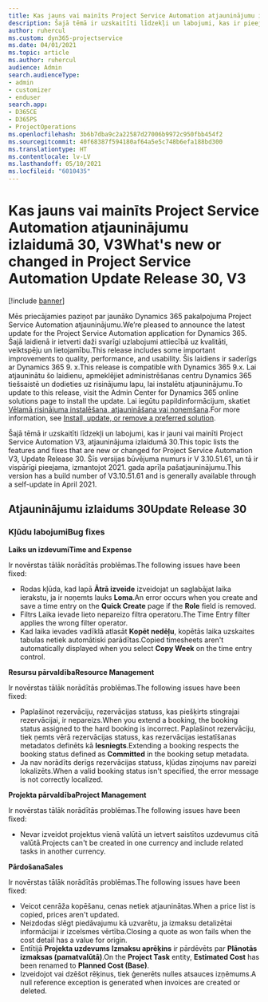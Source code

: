 ```yaml
---
title: Kas jauns vai mainīts Project Service Automation atjauninājumu izlaidumā 30, V3
description: Šajā tēmā ir uzskaitīti līdzekļi un labojumi, kas ir pieejami Project Service Automation atjauninājumu izlaidumā 30, V3.
author: ruhercul
ms.custom: dyn365-projectservice
ms.date: 04/01/2021
ms.topic: article
ms.author: ruhercul
audience: Admin
search.audienceType:
- admin
- customizer
- enduser
search.app:
- D365CE
- D365PS
- ProjectOperations
ms.openlocfilehash: 3b6b7dba9c2a22587d27006b9972c950fbb454f2
ms.sourcegitcommit: 40f68387f594180af64a5e5c748b6efa188bd300
ms.translationtype: HT
ms.contentlocale: lv-LV
ms.lasthandoff: 05/10/2021
ms.locfileid: "6010435"
---
```

# <a name="whats-new-or-changed-in-project-service-automation-update-release-30-v3"></a><span data-ttu-id="4f44a-103">Kas jauns vai mainīts Project Service Automation atjauninājumu izlaidumā 30, V3</span><span class="sxs-lookup"><span data-stu-id="4f44a-103">What's new or changed in Project Service Automation Update Release 30, V3</span></span>

[!include [banner](../includes/psa-now-project-operations.md)]

<span data-ttu-id="4f44a-104">Mēs priecājamies paziņot par jaunāko Dynamics 365 pakalpojuma Project Service Automation atjauninājumu.</span><span class="sxs-lookup"><span data-stu-id="4f44a-104">We’re pleased to announce the latest update for the Project Service Automation application for Dynamics 365.</span></span> <span data-ttu-id="4f44a-105">Šajā laidienā ir ietverti daži svarīgi uzlabojumi attiecībā uz kvalitāti, veiktspēju un lietojamību.</span><span class="sxs-lookup"><span data-stu-id="4f44a-105">This release includes some important improvements to quality, performance, and usability.</span></span> <span data-ttu-id="4f44a-106">Šis laidiens ir saderīgs ar Dynamics 365 9. x.</span><span class="sxs-lookup"><span data-stu-id="4f44a-106">This release is compatible with Dynamics 365 9.x.</span></span> <span data-ttu-id="4f44a-107">Lai atjauninātu šo laidienu, apmeklējiet administrēšanas centru Dynamics 365 tiešsaistē un dodieties uz risinājumu lapu, lai instalētu atjauninājumu.</span><span class="sxs-lookup"><span data-stu-id="4f44a-107">To update to this release, visit the Admin Center for Dynamics 365 online solutions page to install the update.</span></span> <span data-ttu-id="4f44a-108">Lai iegūtu papildinformācijum, skatiet [Vēlamā risinājuma instalēšana, atjaunināšana vai noņemšana](/power-platform/admin/install-remove-preferred-solution.md).</span><span class="sxs-lookup"><span data-stu-id="4f44a-108">For more information, see [Install, update, or remove a preferred solution](/power-platform/admin/install-remove-preferred-solution.md).</span></span>

<span data-ttu-id="4f44a-109">Šajā tēmā ir uzskaitīti līdzekļi un labojumi, kas ir jauni vai mainīti Project Service Automation V3, atjauninājuma izlaidumā 30.</span><span class="sxs-lookup"><span data-stu-id="4f44a-109">This topic lists the features and fixes that are new or changed for Project Service Automation V3, Update Release 30.</span></span> <span data-ttu-id="4f44a-110">Šīs versijas būvējuma numurs ir V 3.10.51.61, un tā ir vispārīgi pieejama, izmantojot 2021. gada aprīļa pašatjauninājumu.</span><span class="sxs-lookup"><span data-stu-id="4f44a-110">This version has a build number of V3.10.51.61 and is generally available through a self-update in April 2021.</span></span>

## <a name="update-release-30"></a><span data-ttu-id="4f44a-111">Atjauninājumu izlaidums 30</span><span class="sxs-lookup"><span data-stu-id="4f44a-111">Update Release 30</span></span>

### <a name="bug-fixes"></a><span data-ttu-id="4f44a-112">Kļūdu labojumi</span><span class="sxs-lookup"><span data-stu-id="4f44a-112">Bug fixes</span></span>

<span data-ttu-id="4f44a-113">**Laiks un izdevumi**</span><span class="sxs-lookup"><span data-stu-id="4f44a-113">**Time and Expense**</span></span>

<span data-ttu-id="4f44a-114">Ir novērstas tālāk norādītās problēmas.</span><span class="sxs-lookup"><span data-stu-id="4f44a-114">The following issues have been fixed:</span></span>

- <span data-ttu-id="4f44a-115">Rodas kļūda, kad lapā **Ātrā izveide** izveidojat un saglabājat laika ierakstu, ja ir noņemts lauks **Loma**.</span><span class="sxs-lookup"><span data-stu-id="4f44a-115">An error occurs when you create and save a time entry on the **Quick Create** page if the **Role** field is removed.</span></span>
- <span data-ttu-id="4f44a-116">Filtrs Laika ievade lieto nepareizo filtra operatoru.</span><span class="sxs-lookup"><span data-stu-id="4f44a-116">The Time Entry filter applies the wrong filter operator.</span></span>
- <span data-ttu-id="4f44a-117">Kad laika ievades vadīklā atlasāt **Kopēt nedēļu**, kopētās laika uzskaites tabulas netiek automātiski parādītas.</span><span class="sxs-lookup"><span data-stu-id="4f44a-117">Copied timesheets aren't automatically displayed when you select **Copy Week** on the time entry control.</span></span>

<span data-ttu-id="4f44a-118">**Resursu pārvaldība**</span><span class="sxs-lookup"><span data-stu-id="4f44a-118">**Resource Management**</span></span>

<span data-ttu-id="4f44a-119">Ir novērstas tālāk norādītās problēmas.</span><span class="sxs-lookup"><span data-stu-id="4f44a-119">The following issues have been fixed:</span></span>

- <span data-ttu-id="4f44a-120">Paplašinot rezervāciju, rezervācijas statuss, kas piešķirts stingrajai rezervācijai, ir nepareizs.</span><span class="sxs-lookup"><span data-stu-id="4f44a-120">When you extend a booking, the booking status assigned to the hard booking is incorrect.</span></span> <span data-ttu-id="4f44a-121">Paplašinot rezervāciju, tiek ņemts vērā rezervācijas statuss, kas rezervācijas iestatīšanas metadatos definēts kā **Iesniegts**.</span><span class="sxs-lookup"><span data-stu-id="4f44a-121">Extending a booking respects the booking status defined as **Committed** in the booking setup metadata.</span></span>
- <span data-ttu-id="4f44a-122">Ja nav norādīts derīgs rezervācijas statuss, kļūdas ziņojums nav pareizi lokalizēts.</span><span class="sxs-lookup"><span data-stu-id="4f44a-122">When a valid booking status isn't specified, the error message is not correctly localized.</span></span>

<span data-ttu-id="4f44a-123">**Projekta pārvaldība**</span><span class="sxs-lookup"><span data-stu-id="4f44a-123">**Project Management**</span></span>

<span data-ttu-id="4f44a-124">Ir novērstas tālāk norādītās problēmas.</span><span class="sxs-lookup"><span data-stu-id="4f44a-124">The following issues have been fixed:</span></span>

- <span data-ttu-id="4f44a-125">Nevar izveidot projektus vienā valūtā un ietvert saistītos uzdevumus citā valūtā.</span><span class="sxs-lookup"><span data-stu-id="4f44a-125">Projects can't be created in one currency and include related tasks in another currency.</span></span>

<span data-ttu-id="4f44a-126">**Pārdošana**</span><span class="sxs-lookup"><span data-stu-id="4f44a-126">**Sales**</span></span>

<span data-ttu-id="4f44a-127">Ir novērstas tālāk norādītās problēmas.</span><span class="sxs-lookup"><span data-stu-id="4f44a-127">The following issues have been fixed:</span></span>

- <span data-ttu-id="4f44a-128">Veicot cenrāža kopēšanu, cenas netiek atjauninātas.</span><span class="sxs-lookup"><span data-stu-id="4f44a-128">When a price list is copied, prices aren't updated.</span></span>
- <span data-ttu-id="4f44a-129">Neizdodas slēgt piedāvajumu kā uzvarētu, ja izmaksu detalizētai informācijai ir izcelsmes vērtība.</span><span class="sxs-lookup"><span data-stu-id="4f44a-129">Closing a quote as won fails when the cost detail has a value for origin.</span></span>
- <span data-ttu-id="4f44a-130">Entītijā **Projekta uzdevums** **Izmaksu aprēķins** ir pārdēvēts par **Plānotās izmaksas (pamatvalūtā)**.</span><span class="sxs-lookup"><span data-stu-id="4f44a-130">On the **Project Task** entity, **Estimated Cost** has been renamed to **Planned Cost (Base)**.</span></span>
- <span data-ttu-id="4f44a-131">Izveidojot vai dzēšot rēķinus, tiek ģenerēts nulles atsauces izņēmums.</span><span class="sxs-lookup"><span data-stu-id="4f44a-131">A null reference exception is generated when invoices are created or deleted.</span></span>
